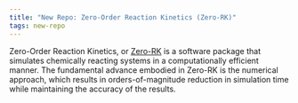 ```yaml
---
title: "New Repo: Zero-Order Reaction Kinetics (Zero-RK)"
tags: new-repo
---
```


Zero-Order Reaction Kinetics, or [Zero-RK](https://github.com/LLNL/zero-rk) is a software package that simulates chemically reacting systems in a computationally efficient manner. The fundamental advance embodied in Zero-RK is the numerical approach, which results in orders-of-magnitude reduction in simulation time while maintaining the accuracy of the results.
